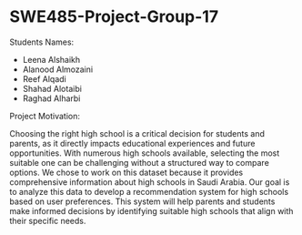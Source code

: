 # SWE485-Project-Group-17

Students Names:

- Leena Alshaikh
- Alanood Almozaini
- Reef Alqadi
- Shahad Alotaibi
- Raghad Alharbi 

Project Motivation:

Choosing the right high school is a critical decision for students and parents, as it directly impacts educational experiences and future opportunities. With numerous high schools available, selecting the most suitable one can be challenging without a structured way to compare options. We chose to work on this dataset because it provides comprehensive information about high schools in Saudi Arabia. Our goal is to analyze this data to develop a recommendation system for high schools based on user preferences. This system will help parents and students make informed decisions by identifying suitable high schools that align with their specific needs.
